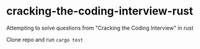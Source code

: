 # cracking-the-coding-interview-rust
Attempting to solve questions from "Cracking the Coding Interview" in rust

Clone repo and run `cargo test`
